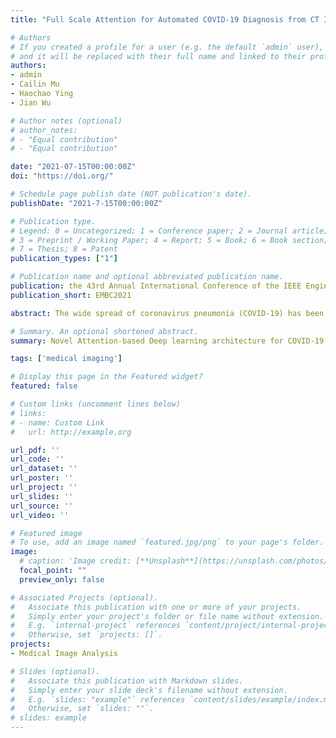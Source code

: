 ```yaml
---
title: "Full Scale Attention for Automated COVID-19 Diagnosis from CT Images"

# Authors
# If you created a profile for a user (e.g. the default `admin` user), write the username (folder name) here 
# and it will be replaced with their full name and linked to their profile.
authors:
- admin
- Cailin Mu
- Haochao Ying
- Jian Wu

# Author notes (optional)
# author_notes:
# - "Equal contribution"
# - "Equal contribution"

date: "2021-07-15T00:00:00Z"
doi: "https://doi.org/"

# Schedule page publish date (NOT publication's date).
publishDate: "2021-7-15T00:00:00Z"

# Publication type.
# Legend: 0 = Uncategorized; 1 = Conference paper; 2 = Journal article;
# 3 = Preprint / Working Paper; 4 = Report; 5 = Book; 6 = Book section;
# 7 = Thesis; 8 = Patent
publication_types: ["1"]

# Publication name and optional abbreviated publication name.
publication: the 43rd Annual International Conference of the IEEE Engineering in Medicine and Biology Society
publication_short: EMBC2021

abstract: The wide spread of coronavirus pneumonia (COVID-19) has been a severe threat to global health since 2019. Apart from the nucleic acid detection, medical imaging examination is a vital diagnostic modality to conﬁrm and treat the disease. Thus, implementing the automatic diagnosis of the COVID-19 bears particular signiﬁcance. However, the limitations of data quality and size strongly hinder the classiﬁcation and segmentation performance and it also result in high misdiagnosis rate. To this end, we propose a novel full scale attention mechanism (FUSA) to capture more contextual dependencies of features, which enables the model easier to classify positive cases and improve the sensitivity. Speciﬁcally, FUSA parallelly extracts the information of channel domain and spatial domain, and fuses them together. The experimental study shows FUSA can signiﬁcantly improve the COVID-19 automated diagnosis performance and eliminate false negative cases compared with other state-of-the-art ones.

# Summary. An optional shortened abstract.
summary: Novel Attention-based Deep learning architecture for COVID-19 diagnose and lesion segmentation.

tags: ['medical imaging']

# Display this page in the Featured widget?
featured: false

# Custom links (uncomment lines below)
# links:
# - name: Custom Link
#   url: http://example.org

url_pdf: ''
url_code: ''
url_dataset: ''
url_poster: ''
url_project: ''
url_slides: ''
url_source: ''
url_video: ''

# Featured image
# To use, add an image named `featured.jpg/png` to your page's folder. 
image:
  # caption: 'Image credit: [**Unsplash**](https://unsplash.com/photos/pLCdAaMFLTE)'
  focal_point: ""
  preview_only: false

# Associated Projects (optional).
#   Associate this publication with one or more of your projects.
#   Simply enter your project's folder or file name without extension.
#   E.g. `internal-project` references `content/project/internal-project/index.md`.
#   Otherwise, set `projects: []`.
projects:
- Medical Image Analysis

# Slides (optional).
#   Associate this publication with Markdown slides.
#   Simply enter your slide deck's filename without extension.
#   E.g. `slides: "example"` references `content/slides/example/index.md`.
#   Otherwise, set `slides: ""`.
# slides: example
---
```


<!-- {{% callout note %}}
Click the *Cite* button above to demo the feature to enable visitors to import publication metadata into their reference management software.
{{% /callout %}}

{{% callout note %}}
Create your slides in Markdown - click the *Slides* button to check out the example.
{{% /callout %}}

Supplementary notes can be added here, including [code, math, and images](https://wowchemy.com/docs/writing-markdown-latex/). -->

